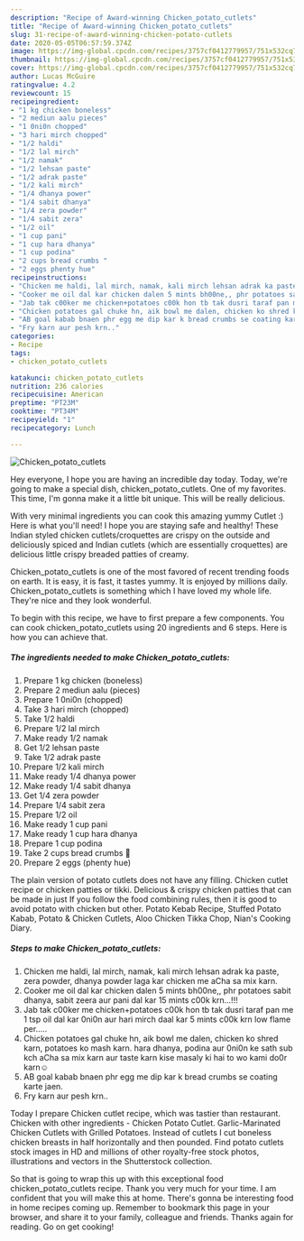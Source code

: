 ```yaml
---
description: "Recipe of Award-winning Chicken_potato_cutlets"
title: "Recipe of Award-winning Chicken_potato_cutlets"
slug: 31-recipe-of-award-winning-chicken-potato-cutlets
date: 2020-05-05T06:57:59.374Z
image: https://img-global.cpcdn.com/recipes/3757cf0412779957/751x532cq70/chicken_potato_cutlets-recipe-main-photo.jpg
thumbnail: https://img-global.cpcdn.com/recipes/3757cf0412779957/751x532cq70/chicken_potato_cutlets-recipe-main-photo.jpg
cover: https://img-global.cpcdn.com/recipes/3757cf0412779957/751x532cq70/chicken_potato_cutlets-recipe-main-photo.jpg
author: Lucas McGuire
ratingvalue: 4.2
reviewcount: 15
recipeingredient:
- "1 kg chicken boneless"
- "2 mediun aalu pieces"
- "1 0ni0n chopped"
- "3 hari mirch chopped"
- "1/2 haldi"
- "1/2 lal mirch"
- "1/2 namak"
- "1/2 lehsan paste"
- "1/2 adrak paste"
- "1/2 kali mirch"
- "1/4 dhanya power"
- "1/4 sabit dhanya"
- "1/4 zera powder"
- "1/4 sabit zera"
- "1/2 oil"
- "1 cup pani"
- "1 cup hara dhanya"
- "1 cup podina"
- "2 cups bread crumbs "
- "2 eggs phenty hue"
recipeinstructions:
- "Chicken me haldi, lal mirch, namak, kali mirch lehsan adrak ka paste, zera powder, dhanya powder laga kar chicken me aCha sa mix karn."
- "Cooker me oil dal kar chicken dalen 5 mints bh00ne,, phr potatoes sabit dhanya, sabit zeera aur pani dal kar 15 mints c00k krn...!!!"
- "Jab tak c00ker me chicken+potatoes c00k hon tb tak dusri taraf pan me 1 tsp oil dal kar 0ni0n aur hari mirch daal kar 5 mints c00k krn low flame per....."
- "Chicken potatoes gal chuke hn, aik bowl me dalen, chicken ko shred karn, potatoes ko mash karn. hara dhanya, podina aur 0ni0n ke sath sub kch aCha sa mix karn aur taste karn kise masaly ki hai to wo kami do0r karn☺"
- "AB goal kabab bnaen phr egg me dip kar k bread crumbs se coating karte jaen."
- "Fry karn aur pesh krn.."
categories:
- Recipe
tags:
- chicken_potato_cutlets

katakunci: chicken_potato_cutlets 
nutrition: 236 calories
recipecuisine: American
preptime: "PT23M"
cooktime: "PT34M"
recipeyield: "1"
recipecategory: Lunch

---
```



![Chicken_potato_cutlets](https://img-global.cpcdn.com/recipes/3757cf0412779957/751x532cq70/chicken_potato_cutlets-recipe-main-photo.jpg)

Hey everyone, I hope you are having an incredible day today. Today, we're going to make a special dish, chicken_potato_cutlets. One of my favorites. This time, I'm gonna make it a little bit unique. This will be really delicious.

With very minimal ingredients you can cook this amazing yummy Cutlet :) Here is what you&#39;ll need! I hope you are staying safe and healthy! These Indian styled chicken cutlets/croquettes are crispy on the outside and deliciously spiced and Indian cutlets (which are essentially croquettes) are delicious little crispy breaded patties of creamy.

Chicken_potato_cutlets is one of the most favored of recent trending foods on earth. It is easy, it is fast, it tastes yummy. It is enjoyed by millions daily. Chicken_potato_cutlets is something which I have loved my whole life. They're nice and they look wonderful.


To begin with this recipe, we have to first prepare a few components. You can cook chicken_potato_cutlets using 20 ingredients and 6 steps. Here is how you can achieve that.

<!--inarticleads1-->

##### The ingredients needed to make Chicken_potato_cutlets:

1. Prepare 1 kg chicken (boneless)
1. Prepare 2 mediun aalu (pieces)
1. Prepare 1 0ni0n (chopped)
1. Take 3 hari mirch (chopped)
1. Take 1/2 haldi
1. Prepare 1/2 lal mirch
1. Make ready 1/2 namak
1. Get 1/2 lehsan paste
1. Take 1/2 adrak paste
1. Prepare 1/2 kali mirch
1. Make ready 1/4 dhanya power
1. Make ready 1/4 sabit dhanya
1. Get 1/4 zera powder
1. Prepare 1/4 sabit zera
1. Prepare 1/2 oil
1. Make ready 1 cup pani
1. Make ready 1 cup hara dhanya
1. Prepare 1 cup podina
1. Take 2 cups bread crumbs 🍞
1. Prepare 2 eggs (phenty hue)


The plain version of potato cutlets does not have any filling. Chicken cutlet recipe or chicken patties or tikki. Delicious &amp; crispy chicken patties that can be made in just If you follow the food combining rules, then it is good to avoid potato with chicken but other. Potato Kebab Recipe, Stuffed Potato Kabab, Potato &amp; Chicken Cutlets, Aloo Chicken Tikka Chop, Nian&#39;s Cooking Diary. 

<!--inarticleads2-->

##### Steps to make Chicken_potato_cutlets:

1. Chicken me haldi, lal mirch, namak, kali mirch lehsan adrak ka paste, zera powder, dhanya powder laga kar chicken me aCha sa mix karn.
1. Cooker me oil dal kar chicken dalen 5 mints bh00ne,, phr potatoes sabit dhanya, sabit zeera aur pani dal kar 15 mints c00k krn...!!!
1. Jab tak c00ker me chicken+potatoes c00k hon tb tak dusri taraf pan me 1 tsp oil dal kar 0ni0n aur hari mirch daal kar 5 mints c00k krn low flame per.....
1. Chicken potatoes gal chuke hn, aik bowl me dalen, chicken ko shred karn, potatoes ko mash karn. hara dhanya, podina aur 0ni0n ke sath sub kch aCha sa mix karn aur taste karn kise masaly ki hai to wo kami do0r karn☺
1. AB goal kabab bnaen phr egg me dip kar k bread crumbs se coating karte jaen.
1. Fry karn aur pesh krn..


Today I prepare Chicken cutlet recipe, which was tastier than restaurant. Chicken with other ingredients - Chicken Potato Cutlet. Garlic-Marinated Chicken Cutlets with Grilled Potatoes. Instead of cutlets I cut boneless chicken breasts in half horizontally and then pounded. Find potato cutlets stock images in HD and millions of other royalty-free stock photos, illustrations and vectors in the Shutterstock collection. 

So that is going to wrap this up with this exceptional food chicken_potato_cutlets recipe. Thank you very much for your time. I am confident that you will make this at home. There's gonna be interesting food in home recipes coming up. Remember to bookmark this page in your browser, and share it to your family, colleague and friends. Thanks again for reading. Go on get cooking!
